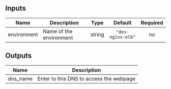 ## Inputs

| Name | Description | Type | Default | Required |
|------|-------------|:----:|:-----:|:-----:|
| environment | Name of the environment | string | `"dev-nginx-elb"` | no |

## Outputs

| Name | Description |
|------|-------------|
| dns\_name | Enter to this DNS to access the webpage |